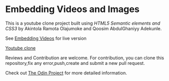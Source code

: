 # Embedding Videos and Images

This is a youtube clone project built using
*HTML5 Semantic elements and CSS3* by Akintola Ramota Olajumoke
and Qoosim AbdulGhaniyy Adekunle.

See [Embedding Videos](https://raw.githack.com/mihrab34/Projects/new_features/index.html) for live version

[Youtube clone](image/liveversion.png)

Reviews and Contribution are welcome.
    For contribution, you can clone this repository,fix any error,push,create and submit a new pull request.

Check out [The Odin Project](https://www.theodinproject.com/courses/html5-and-css3/lessons/embedding-images-and-video.) for more detailed information.
